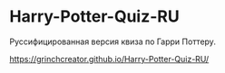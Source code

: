 # Harry-Potter-Quiz-RU

Руссифицированная версия квиза по Гарри Поттеру.


https://grinchcreator.github.io/Harry-Potter-Quiz-RU/
